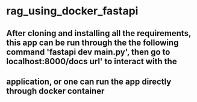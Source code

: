 # rag_using_docker_fastapi

## After cloning and installing all the requirements, this app can be run through the the following command  'fastapi dev main.py', then go to localhost:8000/docs url' to interact with the 
## application, or one can run the app directly through docker container
